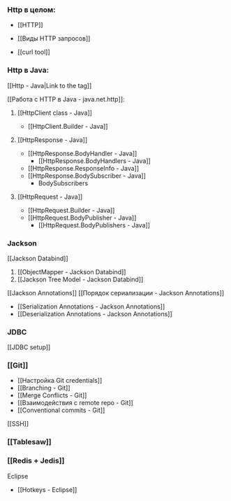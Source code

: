 
### Http в целом:

- [[HTTP]]
- [[Виды HTTP запросов]]

- [[curl tool]]

### Http в Java:
[[Http - Java|Link to the tag]]

[[Работа с HTTP в Java - java.net.http]]:

1. [[HttpClient class - Java]]
	-  [[HttpClient.Builder - Java]]
	
2. [[HttpResponse - Java]]
	- [[HttpResponse.BodyHandler - Java]]
		- [[HttpResponse.BodyHandlers - Java]]
	- [[HttpResponse.ResponseInfo - Java]]
	- [[HttpResponse.BodySubscriber - Java]]
		- BodySubscribers 
		
3. [[HttpRequest - Java]]
	- [[HttpRequest.Builder - Java]]
	- [[HttpRequest.BodyPublisher - Java]]
		- [[HttpRequest.BodyPublishers - Java]]


### Jackson

[[Jackson Databind]]

1. [[ObjectMapper - Jackson Databind]]
2. [[Jackson Tree Model - Jackson Databind]]

[[Jackson Annotations]]
[[Порядок сериализации - Jackson Annotations]]
- [[Serialization Annotations - Jackson Annotations]]
- [[Deserialization Annotations - Jackson Annotations]]


### JDBC
[[JDBC setup]]

### [[Git]]
- [[Настройка Git credentials]]
- [[Branching - Git]]
- [[Merge Conflicts - Git]]
- [[Взаимодействия с remote repo - Git]]
- [[Conventional commits - Git]]

[[SSH]]


### [[Tablesaw]]


### [[Redis + Jedis]]


Eclipse
- [[Hotkeys - Eclipse]]

